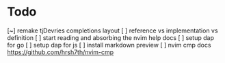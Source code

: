 # Todo

[~] remake tjDevries completions layout
[ ] reference vs implementation vs definition
[ ] start reading and absorbing the nvim help docs
[ ] setup dap for go
[ ] setup dap for js
[ ] install markdown preview
[ ] nvim cmp docs https://github.com/hrsh7th/nvim-cmp
